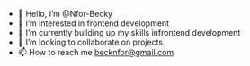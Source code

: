 - 👋 Hello, I’m @Nfor-Becky
- 👀 I’m interested in frontend development
- 🌱 I’m currently building up my skills infrontend development
- 💞️ I’m looking to collaborate on projects
- 📫 How to reach me becknfor@gmail.com

<!---
Nfor-Becky/Nfor-Becky is a ✨ special ✨ repository because its `README.md` (this file) appears on your GitHub profile.
You can click the Preview link to take a look at your changes.
--->
